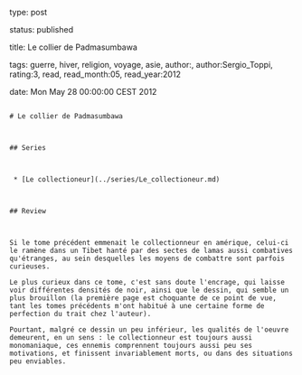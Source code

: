 type: post
status: published
title: Le collier de Padmasumbawa
tags:  guerre,  hiver,  religion,  voyage, asie, author:, author:Sergio_Toppi, rating:3, read, read_month:05, read_year:2012
date: Mon May 28 00:00:00 CEST 2012
~~~~~~
# Le collier de Padmasumbawa

## Series

 * [Le collectioneur](../series/Le_collectioneur.md)

## Review

Si le tome précédent emmenait le collectionneur en amérique, celui-ci le ramène dans un Tibet hanté par des sectes de lamas aussi combatives qu'étranges, au sein desquelles les moyens de combattre sont parfois curieuses.  
Le plus curieux dans ce tome, c'est sans doute l'encrage, qui laisse voir différentes densités de noir, ainsi que le dessin, qui semble un plus brouillon (la première page est choquante de ce point de vue, tant les tomes précédents m'ont habitué à une certaine forme de perfection du trait chez l'auteur).  
Pourtant, malgré ce dessin un peu inférieur, les qualités de l'oeuvre demeurent, en un sens : le collectionneur est toujours aussi monomaniaque, ces ennemis comprennent toujours aussi peu ses motivations, et finissent invariablement morts, ou dans des situations peu enviables.